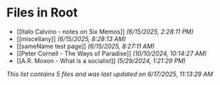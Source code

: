 # Files in Root

- [[Italo Calvino - notes on Six Memos]] *(6/15/2025, 2:28:11 PM)*
- [[miscellany]] *(6/15/2025, 8:28:13 AM)*
- [[sameName test page]] *(6/15/2025, 8:27:11 AM)*
- [[Peter Cornell - The Ways of Paradise]] *(10/10/2024, 10:14:27 AM)*
- [[A.R. Moxon - What is a socialist]] *(5/29/2024, 1:21:29 PM)*

*This list contains 5 files and was last updated on 6/17/2025, 11:13:29 AM*